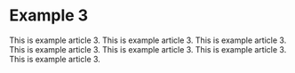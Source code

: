 # Example 3

This is example article 3.
This is example article 3.
This is example article 3.
This is example article 3.
This is example article 3.
This is example article 3.
This is example article 3.
